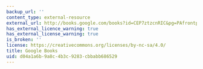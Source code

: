 ```yaml
---
backup_url: ''
content_type: external-resource
external_url: http://books.google.com/books?id=CEP7ztzcnRIC&pg=PAfrontpage#v=onepage
has_external_licence_warning: true
has_external_license_warning: true
is_broken: ''
license: https://creativecommons.org/licenses/by-nc-sa/4.0/
title: Google Books
uid: d04a1a6b-9a8c-4b3c-9283-cbbabb686529
---
```

